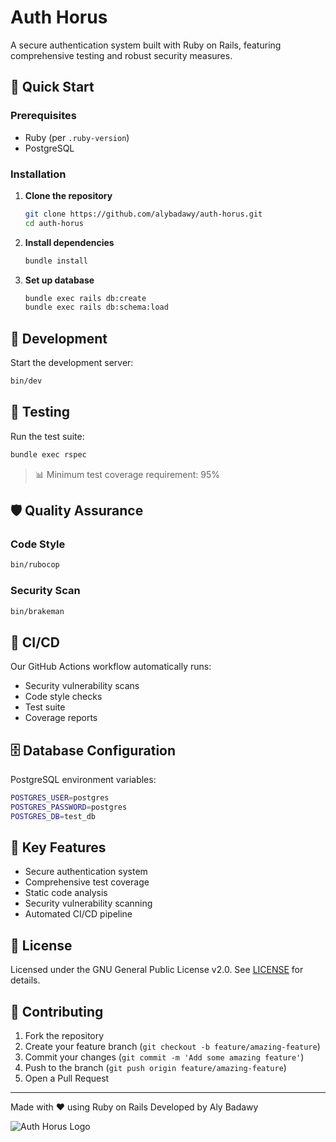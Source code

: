 # Auth Horus

A secure authentication system built with Ruby on Rails, featuring comprehensive testing and robust security measures.

## 🚀 Quick Start

### Prerequisites

- Ruby (per `.ruby-version`)
- PostgreSQL

### Installation

1. **Clone the repository**

   ```bash
   git clone https://github.com/alybadawy/auth-horus.git
   cd auth-horus
   ```

2. **Install dependencies**

   ```bash
   bundle install
   ```

3. **Set up database**
   ```bash
   bundle exec rails db:create
   bundle exec rails db:schema:load
   ```

## 🔧 Development

Start the development server:

```bash
bin/dev
```

## 🧪 Testing

Run the test suite:

```bash
bundle exec rspec
```

> 📊 Minimum test coverage requirement: 95%

## 🛡️ Quality Assurance

### Code Style

```bash
bin/rubocop
```

### Security Scan

```bash
bin/brakeman
```

## 🔄 CI/CD

Our GitHub Actions workflow automatically runs:

- Security vulnerability scans
- Code style checks
- Test suite
- Coverage reports

## 🗄️ Database Configuration

PostgreSQL environment variables:

```bash
POSTGRES_USER=postgres
POSTGRES_PASSWORD=postgres
POSTGRES_DB=test_db
```

## 🔑 Key Features

- Secure authentication system
- Comprehensive test coverage
- Static code analysis
- Security vulnerability scanning
- Automated CI/CD pipeline

## 📝 License

Licensed under the GNU General Public License v2.0. See [LICENSE](LICENSE) for details.

## 🤝 Contributing

1. Fork the repository
2. Create your feature branch (`git checkout -b feature/amazing-feature`)
3. Commit your changes (`git commit -m 'Add some amazing feature'`)
4. Push to the branch (`git push origin feature/amazing-feature`)
5. Open a Pull Request

---

Made with ❤️ using Ruby on Rails
Developed by Aly Badawy

![Auth Horus Logo](https://github.com/AlyBadawy/AlyBadawy/assets/1198568/471e5332-f8d0-4b78-a333-7e207780ecc1)
